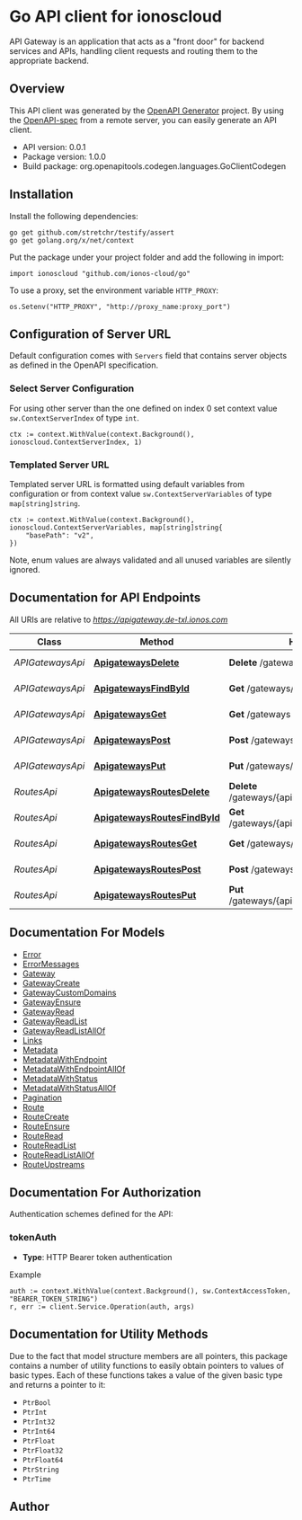 # Go API client for ionoscloud

API Gateway is an application that acts as a \"front door\" for backend services and APIs, handling client requests and routing them to the appropriate backend.


## Overview
This API client was generated by the [OpenAPI Generator](https://openapi-generator.tech) project.  By using the [OpenAPI-spec](https://www.openapis.org/) from a remote server, you can easily generate an API client.

- API version: 0.0.1
- Package version: 1.0.0
- Build package: org.openapitools.codegen.languages.GoClientCodegen

## Installation

Install the following dependencies:

```shell
go get github.com/stretchr/testify/assert
go get golang.org/x/net/context
```

Put the package under your project folder and add the following in import:

```golang
import ionoscloud "github.com/ionos-cloud/go"
```

To use a proxy, set the environment variable `HTTP_PROXY`:

```golang
os.Setenv("HTTP_PROXY", "http://proxy_name:proxy_port")
```

## Configuration of Server URL

Default configuration comes with `Servers` field that contains server objects as defined in the OpenAPI specification.

### Select Server Configuration

For using other server than the one defined on index 0 set context value `sw.ContextServerIndex` of type `int`.

```golang
ctx := context.WithValue(context.Background(), ionoscloud.ContextServerIndex, 1)
```

### Templated Server URL

Templated server URL is formatted using default variables from configuration or from context value `sw.ContextServerVariables` of type `map[string]string`.

```golang
ctx := context.WithValue(context.Background(), ionoscloud.ContextServerVariables, map[string]string{
	"basePath": "v2",
})
```

Note, enum values are always validated and all unused variables are silently ignored.

## Documentation for API Endpoints

All URIs are relative to *https://apigateway.de-txl.ionos.com*

Class | Method | HTTP request | Description
------------ | ------------- | ------------- | -------------
*APIGatewaysApi* | [**ApigatewaysDelete**](docs/api/APIGatewaysApi.md#apigatewaysdelete) | **Delete** /gateways/{apigatewayId} | Delete Gateway
*APIGatewaysApi* | [**ApigatewaysFindById**](docs/api/APIGatewaysApi.md#apigatewaysfindbyid) | **Get** /gateways/{apigatewayId} | Retrieve Gateway
*APIGatewaysApi* | [**ApigatewaysGet**](docs/api/APIGatewaysApi.md#apigatewaysget) | **Get** /gateways | Retrieve all Apigateways
*APIGatewaysApi* | [**ApigatewaysPost**](docs/api/APIGatewaysApi.md#apigatewayspost) | **Post** /gateways | Create Gateway
*APIGatewaysApi* | [**ApigatewaysPut**](docs/api/APIGatewaysApi.md#apigatewaysput) | **Put** /gateways/{apigatewayId} | Ensure Gateway
*RoutesApi* | [**ApigatewaysRoutesDelete**](docs/api/RoutesApi.md#apigatewaysroutesdelete) | **Delete** /gateways/{apigatewayId}/routes/{routeId} | Delete Route
*RoutesApi* | [**ApigatewaysRoutesFindById**](docs/api/RoutesApi.md#apigatewaysroutesfindbyid) | **Get** /gateways/{apigatewayId}/routes/{routeId} | Retrieve Route
*RoutesApi* | [**ApigatewaysRoutesGet**](docs/api/RoutesApi.md#apigatewaysroutesget) | **Get** /gateways/{apigatewayId}/routes | Retrieve all Routes
*RoutesApi* | [**ApigatewaysRoutesPost**](docs/api/RoutesApi.md#apigatewaysroutespost) | **Post** /gateways/{apigatewayId}/routes | Create Route
*RoutesApi* | [**ApigatewaysRoutesPut**](docs/api/RoutesApi.md#apigatewaysroutesput) | **Put** /gateways/{apigatewayId}/routes/{routeId} | Ensure Route


## Documentation For Models

 - [Error](docs/models/Error.md)
 - [ErrorMessages](docs/models/ErrorMessages.md)
 - [Gateway](docs/models/Gateway.md)
 - [GatewayCreate](docs/models/GatewayCreate.md)
 - [GatewayCustomDomains](docs/models/GatewayCustomDomains.md)
 - [GatewayEnsure](docs/models/GatewayEnsure.md)
 - [GatewayRead](docs/models/GatewayRead.md)
 - [GatewayReadList](docs/models/GatewayReadList.md)
 - [GatewayReadListAllOf](docs/models/GatewayReadListAllOf.md)
 - [Links](docs/models/Links.md)
 - [Metadata](docs/models/Metadata.md)
 - [MetadataWithEndpoint](docs/models/MetadataWithEndpoint.md)
 - [MetadataWithEndpointAllOf](docs/models/MetadataWithEndpointAllOf.md)
 - [MetadataWithStatus](docs/models/MetadataWithStatus.md)
 - [MetadataWithStatusAllOf](docs/models/MetadataWithStatusAllOf.md)
 - [Pagination](docs/models/Pagination.md)
 - [Route](docs/models/Route.md)
 - [RouteCreate](docs/models/RouteCreate.md)
 - [RouteEnsure](docs/models/RouteEnsure.md)
 - [RouteRead](docs/models/RouteRead.md)
 - [RouteReadList](docs/models/RouteReadList.md)
 - [RouteReadListAllOf](docs/models/RouteReadListAllOf.md)
 - [RouteUpstreams](docs/models/RouteUpstreams.md)


## Documentation For Authorization


Authentication schemes defined for the API:
### tokenAuth

- **Type**: HTTP Bearer token authentication

Example

```golang
auth := context.WithValue(context.Background(), sw.ContextAccessToken, "BEARER_TOKEN_STRING")
r, err := client.Service.Operation(auth, args)
```


## Documentation for Utility Methods

Due to the fact that model structure members are all pointers, this package contains
a number of utility functions to easily obtain pointers to values of basic types.
Each of these functions takes a value of the given basic type and returns a pointer to it:

* `PtrBool`
* `PtrInt`
* `PtrInt32`
* `PtrInt64`
* `PtrFloat`
* `PtrFloat32`
* `PtrFloat64`
* `PtrString`
* `PtrTime`

## Author



